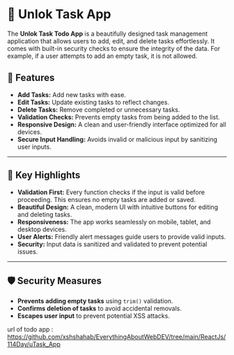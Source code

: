 # 📝 Unlok Task App

The **Unlok Task Todo App** is a beautifully designed task management application that allows users to add, edit, and delete tasks effortlessly. It comes with built-in security checks to ensure the integrity of the data. For example, if a user attempts to add an empty task, it is not allowed.

## 🚀 Features

- **Add Tasks:** Add new tasks with ease.
- **Edit Tasks:** Update existing tasks to reflect changes.
- **Delete Tasks:** Remove completed or unnecessary tasks.
- **Validation Checks:** Prevents empty tasks from being added to the list.
- **Responsive Design:** A clean and user-friendly interface optimized for all devices.
- **Secure Input Handling:** Avoids invalid or malicious input by sanitizing user inputs.

---

## 🌟 Key Highlights

- **Validation First:** Every function checks if the input is valid before proceeding. This ensures no empty tasks are added or saved.
- **Beautiful Design:** A clean, modern UI with intuitive buttons for editing and deleting tasks.
- **Responsiveness:** The app works seamlessly on mobile, tablet, and desktop devices.
- **User Alerts:** Friendly alert messages guide users to provide valid inputs.
- **Security:** Input data is sanitized and validated to prevent potential issues.

---

## 🛡️ Security Measures

- **Prevents adding empty tasks** using `trim()` validation.
- **Confirms deletion of tasks** to avoid accidental removals.
- **Escapes user input** to prevent potential XSS attacks.

url of todo app : https://github.com/xshshahab/EverythingAboutWebDEV/tree/main/ReactJs/114Day/uTask_App
